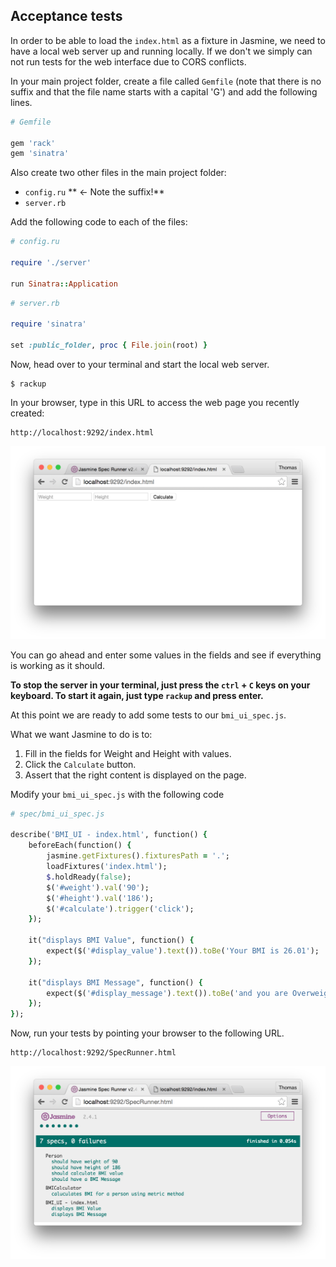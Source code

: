 ## Acceptance tests

In order to be able to load the `index.html` as a fixture in Jasmine, we need to have a local web server up and running locally. If we don't we simply can not run tests for the web interface due to CORS conflicts. 

In your main project folder, create a file called `Gemfile` (note that there is no suffix and that the file name starts with a capital 'G') and add the following lines.

```ruby
# Gemfile

gem 'rack'
gem 'sinatra'
```

Also create two other files in the main project folder:
* `config.ru` ** <- Note the suffix!**
* `server.rb`

Add the following code to each of the files:
```ruby
# config.ru

require './server'

run Sinatra::Application

```

```ruby
# server.rb

require 'sinatra'

set :public_folder, proc { File.join(root) }
```

Now, head over to your terminal and start the local web server.
```shell
$ rackup
```
In your browser, type in this URL to access the web page you recently created:

```text
http://localhost:9292/index.html
```
![Web page accessed using a local web server](../images/bmi_sinatra_interface.png)

You can go ahead and enter some values in the fields and see if everything is working as it should. 

**To stop the server in your terminal, just press the `ctrl` + `C` keys on your keyboard. To start it again, just type `rackup` and press enter.**

At this point we are ready to add some tests to our `bmi_ui_spec.js`. 

What we want Jasmine to do is to:
1. Fill in the fields for Weight and Height with values.
2. Click the `Calculate` button.
3. Assert that the right content is displayed on the page.

Modify your `bmi_ui_spec.js` with the following code

```ruby
# spec/bmi_ui_spec.js

describe('BMI_UI - index.html', function() {
    beforeEach(function() {
        jasmine.getFixtures().fixturesPath = '.';
        loadFixtures('index.html');
        $.holdReady(false);
        $('#weight').val('90');
        $('#height').val('186');
        $('#calculate').trigger('click');
    });
    
    it("displays BMI Value", function() {
        expect($('#display_value').text()).toBe('Your BMI is 26.01');
    });

    it("displays BMI Message", function() {
        expect($('#display_message').text()).toBe('and you are Overweight');
    });
});
```
Now, run your tests by pointing your browser to the following URL.


```text
http://localhost:9292/SpecRunner.html
```
![Jasmine tests passing using the local web server](../images/jasmine_sinatra_passing_tests.png)
